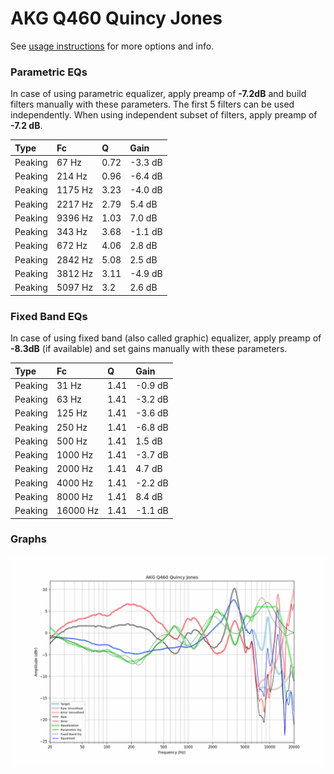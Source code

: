 # AKG Q460 Quincy Jones
See [usage instructions](https://github.com/jaakkopasanen/AutoEq#usage) for more options and info.

### Parametric EQs
In case of using parametric equalizer, apply preamp of **-7.2dB** and build filters manually
with these parameters. The first 5 filters can be used independently.
When using independent subset of filters, apply preamp of **-7.2 dB**.

| Type    | Fc      |    Q | Gain    |
|:--------|:--------|:-----|:--------|
| Peaking | 67 Hz   | 0.72 | -3.3 dB |
| Peaking | 214 Hz  | 0.96 | -6.4 dB |
| Peaking | 1175 Hz | 3.23 | -4.0 dB |
| Peaking | 2217 Hz | 2.79 | 5.4 dB  |
| Peaking | 9396 Hz | 1.03 | 7.0 dB  |
| Peaking | 343 Hz  | 3.68 | -1.1 dB |
| Peaking | 672 Hz  | 4.06 | 2.8 dB  |
| Peaking | 2842 Hz | 5.08 | 2.5 dB  |
| Peaking | 3812 Hz | 3.11 | -4.9 dB |
| Peaking | 5097 Hz | 3.2  | 2.6 dB  |

### Fixed Band EQs
In case of using fixed band (also called graphic) equalizer, apply preamp of **-8.3dB**
(if available) and set gains manually with these parameters.

| Type    | Fc       |    Q | Gain    |
|:--------|:---------|:-----|:--------|
| Peaking | 31 Hz    | 1.41 | -0.9 dB |
| Peaking | 63 Hz    | 1.41 | -3.2 dB |
| Peaking | 125 Hz   | 1.41 | -3.6 dB |
| Peaking | 250 Hz   | 1.41 | -6.8 dB |
| Peaking | 500 Hz   | 1.41 | 1.5 dB  |
| Peaking | 1000 Hz  | 1.41 | -3.7 dB |
| Peaking | 2000 Hz  | 1.41 | 4.7 dB  |
| Peaking | 4000 Hz  | 1.41 | -2.2 dB |
| Peaking | 8000 Hz  | 1.41 | 8.4 dB  |
| Peaking | 16000 Hz | 1.41 | -1.1 dB |

### Graphs
![](./AKG%20Q460%20Quincy%20Jones.png)
